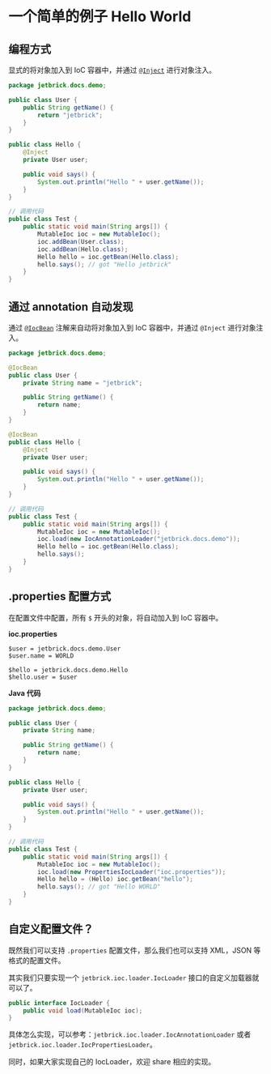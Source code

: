 一个简单的例子 Hello World
===================================


编程方式
---------------------------

显式的将对象加入到 IoC 容器中，并通过 [`@Inject`](inject.html) 进行对象注入。

```java
package jetbrick.docs.demo;

public class User {
    public String getName() {
        return "jetbrick";
    }
}

public class Hello {
    @Inject
    private User user;

    public void says() {
        System.out.println("Hello " + user.getName());
    }
}

// 调用代码
public class Test {
    public static void main(String args[]) {
        MutableIoc ioc = new MutableIoc();
        ioc.addBean(User.class);
        ioc.addBean(Hello.class);
        Hello hello = ioc.getBean(Hello.class);
        hello.says(); // got "Hello jetbrick"
    }
}
```


通过 annotation 自动发现
------------------------------------


通过 [`@IocBean`](iocbean.html) 注解来自动将对象加入到 IoC 容器中，并通过 `@Inject` 进行对象注入。

```java
package jetbrick.docs.demo;

@IocBean
public class User {
    private String name = "jetbrick";

    public String getName() {
        return name;
    }
}

@IocBean
public class Hello {
    @Inject
    private User user;

    public void says() {
        System.out.println("Hello " + user.getName());
    }
}

// 调用代码
public class Test {
    public static void main(String args[]) {
        MutableIoc ioc = new MutableIoc();
        ioc.load(new IocAnnotationLoader("jetbrick.docs.demo"));
        Hello hello = ioc.getBean(Hello.class);
        hello.says();
    }
}
```


.properties 配置方式
--------------------------------

在配置文件中配置，所有 `$` 开头的对象，将自动加入到 IoC 容器中。

**ioc.properties**

```
$user = jetbrick.docs.demo.User
$user.name = WORLD

$hello = jetbrick.docs.demo.Hello
$hello.user = $user
```

**Java 代码**

```java
package jetbrick.docs.demo;

public class User {
    private String name;

    public String getName() {
        return name;
    }
}

public class Hello {
    private User user;

    public void says() {
        System.out.println("Hello " + user.getName());
    }
}

// 调用代码
public class Test {
    public static void main(String args[]) {
        MutableIoc ioc = new MutableIoc();
        ioc.load(new PropertiesIocLoader("ioc.properties"));
        Hello hello = (Hello) ioc.getBean("hello");
        hello.says(); // got "Hello WORLD"
    }
}
```


自定义配置文件？
--------------------------------

既然我们可以支持 `.properties` 配置文件，那么我们也可以支持 XML，JSON 等格式的配置文件。

其实我们只要实现一个 `jetbrick.ioc.loader.IocLoader` 接口的自定义加载器就可以了。

```java
public interface IocLoader {
    public void load(MutableIoc ioc);
}
```

具体怎么实现，可以参考：`jetbrick.ioc.loader.IocAnnotationLoader` 或者 `jetbrick.ioc.loader.IocPropertiesLoader`。

同时，如果大家实现自己的 IocLoader，欢迎 share 相应的实现。

